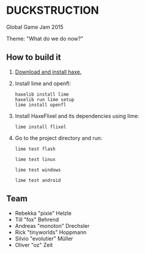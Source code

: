 DUCKSTRUCTION
=============

Global Game Jam 2015

Theme: "What do we do now?"

How to build it
---------------

 1. [Download and install haxe.](http://haxe.org/documentation/introduction/building-haxe.html)

 2. Install lime and openfl:

        haxelib install lime
        haxelib run lime setup
        lime install openfl

 3. Install HaxeFlixel and its dependencies using lime:

        lime install flixel

 4. Go to the project directory and run:

        lime test flash

        lime test linux

        lime test windows

        lime test android

<!---
Idea
----

 * Story: Duck with children crosses street, gets hit by car
 * Duck gets angry
 * Player plays duck destroying a city
 * When city is fully destroyed:
   "What do we do now?"
 * Game starts over
-->

Team
----

 * Rebekka "pixie" Helzle
 * Till "fox" Behrend
 * Andreas "monoton" Drechsler
 * Rick "tinyworlds" Hoppmann
 * Silvio "evolutier" Müller
 * Oliver "oz" Zeit
